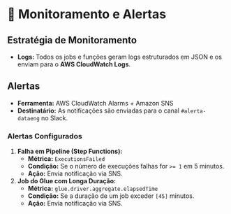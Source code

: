 # 🏃 Monitoramento e Alertas

## Estratégia de Monitoramento

-   **Logs:** Todos os jobs e funções geram logs estruturados em JSON e os enviam para o **AWS CloudWatch Logs**.


## Alertas

-   **Ferramenta:** AWS CloudWatch Alarms + Amazon SNS
-   **Destinatário:** As notificações são enviadas para o canal `#alerta-dataeng` no Slack.

### Alertas Configurados

1.  **Falha em Pipeline (Step Functions):**
    -   **Métrica:** `ExecutionsFailed`
    -   **Condição:** Se o número de execuções falhas for `>= 1` em 5 minutos.
    -   **Ação:** Envia notificação via SNS.
2.  **Job do Glue com Longa Duração:**
    -   **Métrica:** `glue.driver.aggregate.elapsedTime`
    -   **Condição:** Se a duração de um job exceder `[45]` minutos.
    -   **Ação:** Envia notificação via SNS.